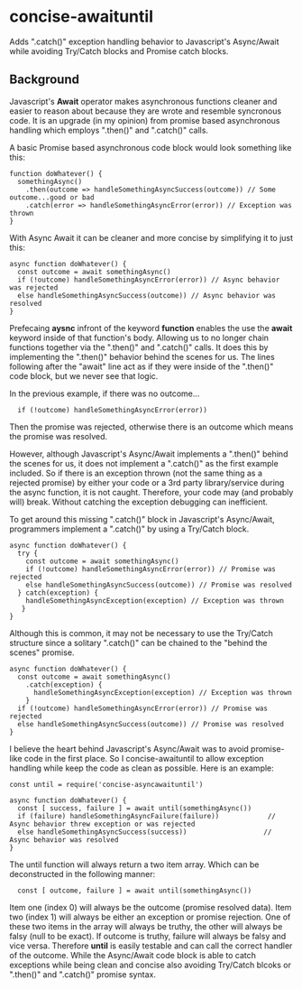 # concise-awaituntil
Adds ".catch()" exception handling behavior to Javascript's Async/Await while avoiding Try/Catch blocks and Promise catch blocks.

## Background
Javascript's **Await** operator makes asynchronous functions cleaner and easier to reason about because they are wrote and resemble syncronous code.  It is an upgrade (in my opinion) from promise based asynchronous handling which employs ".then()" and ".catch()" calls.

A basic Promise based asynchronous code block would look something like this:

```
function doWhatever() {
  somethingAsync()
    .then(outcome => handleSomethingAsyncSuccess(outcome)) // Some outcome...good or bad
    .catch(error => handleSomethingAsyncError(error)) // Exception was thrown
}
```
With Async Await it can be cleaner and more concise by simplifying it to just this:

```
async function doWhatever() {
  const outcome = await somethingAsync()
  if (!outcome) handleSomethingAsyncError(error)) // Async behavior was rejected
  else handleSomethingAsyncSuccess(outcome)) // Async behavior was resolved
}
```

Prefecaing **aysnc** infront of the keyword **function** enables the use the **await** keyword inside of that function's body.  Allowing us to no longer chain functions together via the ".then()" and ".catch()" calls.  It does this by implementing the ".then()" behavior behind the scenes for us.  The lines following after the "await" line act as if they were inside of the ".then()" code block, but we never see that logic.

In the previous example, if there was no outcome...

```
  if (!outcome) handleSomethingAsyncError(error))
```
Then the promise was rejected, otherwise there is an outcome which means the promise was resolved.

However, although Javascript's Async/Await implements a ".then()" behind the scenes for us, it does not implement a ".catch()" as the first example included.  So if there is an exception thrown (not the same thing as a rejected promise) by either your code or a 3rd party library/service during the async function, it is not caught.  Therefore, your code may (and probably will) break.  Without catching the exception debugging can inefficient.

To get around this missing ".catch()" block in Javascript's Async/Await, programmers implement a ".catch()" by using a Try/Catch block.

```
async function doWhatever() {
  try {
    const outcome = await somethingAsync()
    if (!outcome) handleSomethingAsyncError(error)) // Promise was rejected
    else handleSomethingAsyncSuccess(outcome)) // Promise was resolved
  } catch(exception) { 
    handleSomethingAsyncException(exception) // Exception was thrown
   }
}
```

Although this is common, it may not be necessary to use the Try/Catch structure since a solitary ".catch()" can be chained to the "behind the scenes" promise.

```
async function doWhatever() {
  const outcome = await somethingAsync()
    .catch(exception) { 
      handleSomethingAsyncException(exception) // Exception was thrown
    }
  if (!outcome) handleSomethingAsyncError(error)) // Promise was rejected
  else handleSomethingAsyncSuccess(outcome)) // Promise was resolved
}
```

I believe the heart behind Javascript's Async/Await was to avoid promise-like code in the first place.  So I concise-awaituntil to allow exception handling while keep the code as clean as possible.  Here is an example:

```
const until = require('concise-asyncawaituntil')

async function doWhatever() {
  const [ success, failure ] = await until(somethingAsync())
  if (failure) handleSomethingAsyncFailure(failure))            // Async behavior threw exception or was rejected
  else handleSomethingAsyncSuccess(success))                   // Async behavior was resolved
}
```

The until function will always return a two item array.  Which can be deconstructed in the following manner:

```
  const [ outcome, failure ] = await until(somethingAsync())
```

Item one (index 0) will always be the outcome (promise resolved data).  Item two (index 1) will always be either an exception or promise rejection.  One of these two items in the array will always be truthy, the other will always be falsy (null to be exact).  If outcome is truthy, failure will always be falsy and vice versa.  Therefore **until** is easily testable and can call the correct handler of the outcome.  While the Async/Await code block is able to catch exceptions while being clean and concise also avoiding Try/Catch blcoks or ".then()" and ".catch()" promise syntax.



